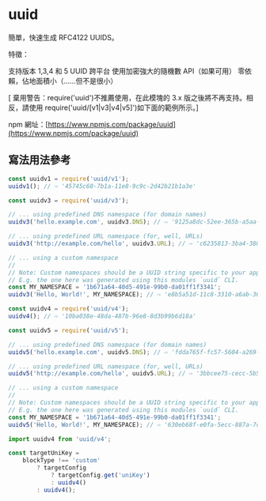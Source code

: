 # uuid

簡單，快速生成 RFC4122 UUIDS。

特徵：

支持版本 1,3,4 和 5 UUID
跨平台
使用加密強大的隨機數 API（如果可用）
零依賴，佔地面積小（......但不是很小）

[ 棄用警告：require('uuid')不推薦使用，在此模塊的 3.x 版之後將不再支持。相反，請使用 require('uuid/[v1|v3|v4|v5]')如下面的範例所示。]

npm 網址：[https://www.npmjs.com/package/uuid](https://www.npmjs.com/package/uuid)

## 寫法用法參考

```js
const uuidv1 = require('uuid/v1');
uuidv1(); // ⇨ '45745c60-7b1a-11e8-9c9c-2d42b21b1a3e'
```

```js
const uuidv3 = require('uuid/v3');

// ... using predefined DNS namespace (for domain names)
uuidv3('hello.example.com', uuidv3.DNS); // ⇨ '9125a8dc-52ee-365b-a5aa-81b0b3681cf6'

// ... using predefined URL namespace (for, well, URLs)
uuidv3('http://example.com/hello', uuidv3.URL); // ⇨ 'c6235813-3ba4-3801-ae84-e0a6ebb7d138'

// ... using a custom namespace
//
// Note: Custom namespaces should be a UUID string specific to your application!
// E.g. the one here was generated using this modules `uuid` CLI.
const MY_NAMESPACE = '1b671a64-40d5-491e-99b0-da01ff1f3341';
uuidv3('Hello, World!', MY_NAMESPACE); // ⇨ 'e8b5a51d-11c8-3310-a6ab-367563f20686'
```

```js
const uuidv4 = require('uuid/v4');
uuidv4(); // ⇨ '10ba038e-48da-487b-96e8-8d3b99b6d18a'
```

```js
const uuidv5 = require('uuid/v5');

// ... using predefined DNS namespace (for domain names)
uuidv5('hello.example.com', uuidv5.DNS); // ⇨ 'fdda765f-fc57-5604-a269-52a7df8164ec'

// ... using predefined URL namespace (for, well, URLs)
uuidv5('http://example.com/hello', uuidv5.URL); // ⇨ '3bbcee75-cecc-5b56-8031-b6641c1ed1f1'

// ... using a custom namespace
//
// Note: Custom namespaces should be a UUID string specific to your application!
// E.g. the one here was generated using this modules `uuid` CLI.
const MY_NAMESPACE = '1b671a64-40d5-491e-99b0-da01ff1f3341';
uuidv5('Hello, World!', MY_NAMESPACE); // ⇨ '630eb68f-e0fa-5ecc-887a-7c7a62614681'
```

```js
import uuidv4 from 'uuid/v4';

const targetUniKey =
	blockType !== 'custom'
		? targetConfig
			? targetConfig.get('uniKey')
			: uuidv4()
		: uuidv4();
```
